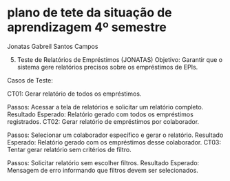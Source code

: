 # plano de tete da situação de aprendizagem 4º semestre
Jonatas Gabreil Santos Campos


5. Teste de Relatórios de Empréstimos (JONATAS)
Objetivo: Garantir que o sistema gere relatórios precisos sobre os empréstimos de EPIs.

Casos de Teste:

CT01: Gerar relatório de todos os empréstimos.

Passos: Acessar a tela de relatórios e solicitar um relatório completo.
Resultado Esperado: Relatório gerado com todos os empréstimos registrados.
CT02: Gerar relatório de empréstimos por colaborador.

Passos: Selecionar um colaborador específico e gerar o relatório.
Resultado Esperado: Relatório gerado com os empréstimos desse colaborador.
CT03: Tentar gerar relatório sem critérios de filtro.

Passos: Solicitar relatório sem escolher filtros.
Resultado Esperado: Mensagem de erro informando que filtros devem ser selecionados.
